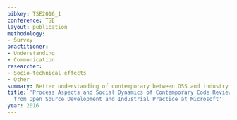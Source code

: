 ```yaml
---
bibkey: TSE2016_1
conference: TSE
layout: publication
methodology:
- Survey
practitioner:
- Understanding
- Communication
researcher:
- Socio-technical effects
- Other
summary: Better understanding of contemporary between OSS and industry
title: 'Process Aspects and Social Dynamics of Contemporary Code Review: Insights
  from Open Source Development and Industrial Practice at Microsoft'
year: 2016
---
```

